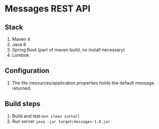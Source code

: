 # Messages REST API

## Stack

1. Maven 4 
1. Java 8
1. Spring Boot (part of maven build, no install necessary)
1. Lombok

## Configuration

1. The file /resources/application.properties holds the default message returned.


## Build steps

1. Build and test `mvn clean install`
1. Run server `java -jar target/messages-1.0.jar`